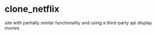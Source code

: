 # clone_netflix
site with partially similar functionality and using a third-party api display movies
